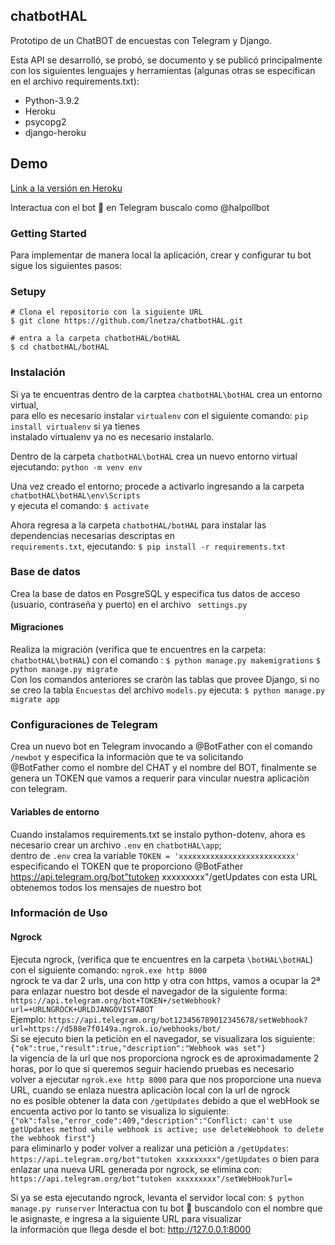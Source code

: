 ## chatbotHAL
Prototipo de un ChatBOT de encuestas con Telegram y Django.

Esta API se desarrolló, se probó, se documento y se publicó principalmente con los siguientes lenguajes y herramientas (algunas otras se especifican en el archivo requirements.txt):

- Python-3.9.2
- Heroku
- psycopg2
- django-heroku

## Demo
[Link a la versión en Heroku](https://bit.ly/3swDZuJ)

Interactua con el bot 🤖 en Telegram buscalo como @halpollbot



### Getting Started
Para implementar de manera local la aplicación, crear y configurar tu bot sigue los siguientes pasos:

### Setupy 

    # Clona el repositorio con la siguiente URL
    $ git clone https://github.com/lnetza/chatbotHAL.git
  
    # entra a la carpeta chatbotHAL/botHAL
    $ cd chatbotHAL/botHAL
            
### Instalación

Si ya te encuentras dentro de la carptea `chatbotHAL\botHAL` crea un entorno virtual,  
para ello es necesario instalar `virtualenv` con el siguiente comando: `pip install virtualenv` si ya tienes  
instalado virtualenv ya no es necesario instalarlo.

Dentro de la carpeta `chatbotHAL\botHAL` crea un nuevo entorno virtual ejecutando: `python -m venv env`  

Una vez creado el entorno; procede a activarlo ingresando a la carpeta `chatbotHAL\botHAL\env\Scripts`  
y ejecuta el comando: `$ activate`  

Ahora regresa a la carpeta `chatbotHAL/botHAL` para instalar las dependencias necesarias descriptas en  
`requirements.txt`, ejecutando: `$ pip install -r requirements.txt`

### Base de datos
Crea la base de datos en PosgreSQL y especifica tus datos de acceso (usuario, contraseña y puerto) en el archivo ` settings.py` 

#### Migraciones
Realiza la migraciòn (verifica que te encuentres en la carpeta: `chatbotHAL\botHAL`) con el comando :
`$ python manage.py makemigrations`
`$ python manage.py migrate`  
Con los comandos anteriores se craròn las tablas que provee Django, si no se creo la tabla `Encuestas` del archivo `models.py` 
ejecuta: `$ python manage.py migrate app`

### Configuraciones de Telegram
Crea un nuevo bot en Telegram invocando a @BotFather con el comando `/newbot` y especifica la informaciòn que te va solicitando  
@BotFather como el nombre del CHAT y el nombre del BOT, finalmente se genera un TOKEN que vamos a requerir para vincular nuestra aplicaciòn con telegram.  

#### Variables de entorno
Cuando instalamos requirements.txt se instalo python-dotenv, ahora es necesario crear un archivo `.env` en `chatbotHAL\app`;  
dentro de `.env` crea la variable `TOKEN = 'xxxxxxxxxxxxxxxxxxxxxxxxxx'` especificando el TOKEN que te proporciono @BotFather  
https://api.telegram.org/bot"tutoken xxxxxxxxx"/getUpdates con esta URL obtenemos todos los mensajes de nuestro bot  


### Información de Uso
#### Ngrock
Ejecuta ngrock, (verifica que te encuentres en la carpeta `\botHAL\botHAL`) con el siguiente comando: `ngrok.exe http 8000`  
ngrock te va dar 2 urls, una con http y otra con https, vamos a ocupar la 2ª para enlazar nuestro bot desde el navegador de la siguiente forma:  
  `https://api.telegram.org/bot+TOKEN+/setWebhook?url=+URLNGROCK+URLDJANGOVISTABOT`  
    Ejemplo: `https://api.telegram.org/bot123456789012345678/setWebhook?url=https://d588e7f0149a.ngrok.io/webhooks/bot/`  
Si se ejecuto bien la peticiòn en el navegador, se visualizara los siguiente: `{"ok":true,"result":true,"description":"Webhook was set"}`  
la vigencia de la url que nos proporciona ngrock es de aproximadamente 2 horas, por lo que si queremos seguir haciendo pruebas es necesario  
volver a ejecutar `ngrok.exe http 8000` para que nos proporcione una nueva URL, cuando se enlaza nuestra aplicaciòn local con la url de ngrock  
no es posible obtener la data con `/getUpdates` debido a que el webHook se encuenta activo por lo tanto se visualiza lo siguiente: `{"ok":false,"error_code":409,"description":"Conflict: can't use getUpdates method while webhook is active; use deleteWebhook to delete the webhook first"}`  
para eliminarlo y poder volver a realizar una peticiòn a `/getUpdates`: `https://api.telegram.org/bot"tutoken xxxxxxxxx"/getUpdates` o bien para  
 enlazar una nueva URL generada por ngrock, se elimina con: `https://api.telegram.org/bot"tutoken xxxxxxxxx"/setWebHook?url=`  

Si ya se esta ejecutando ngrock, levanta el servidor local con: `$ python manage.py runserver`
Interactua con tu bot 🤖 buscandolo con el nombre que le asignaste, e ingresa a la siguiente URL para visualizar  
la informaciòn que llega desde el bot: http://127.0.0.1:8000  



